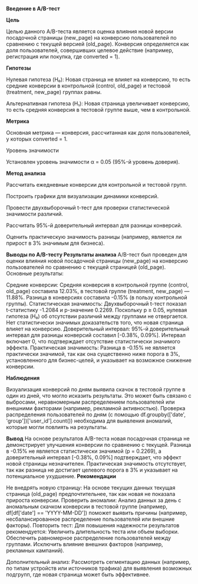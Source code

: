 **Введение в A/B-тест**

**Цель**

Целью данного A/B-теста является оценка влияния новой версии посадочной страницы (new_page) на конверсию пользователей по сравнению с текущей версией (old_page). Конверсия определяется как доля пользователей, совершивших целевое действие (например, регистрация или покупка, где converted = 1).

**Гипотезы**





Нулевая гипотеза (H₀): Новая страница не влияет на конверсию, то есть средние конверсии в контрольной (control, old_page) и тестовой (treatment, new_page) группах равны.



Альтернативная гипотеза (H₁): Новая страница увеличивает конверсию, то есть средняя конверсия в тестовой группе выше, чем в контрольной.

**Метрика**

Основная метрика — конверсия, рассчитанная как доля пользователей, у которых converted = 1.

Уровень значимости

Установлен уровень значимости α = 0.05 (95%-й уровень доверия).

**Метод анализа**





Рассчитать ежедневные конверсии для контрольной и тестовой групп.



Построить графики для визуализации динамики конверсий.



Провести двухвыборочный t-тест для проверки статистической значимости различий.



Рассчитать 95%-й доверительный интервал для разницы конверсий.



Оценить практическую значимость разницы (например, является ли прирост в 3% значимым для бизнеса).


**Выводы по A/B-тесту
Результаты анализа**
A/B-тест был проведен для оценки влияния новой посадочной страницы (new_page) на конверсию пользователей по сравнению с текущей страницей (old_page). Основные результаты:

Средние конверсии: Средняя конверсия в контрольной группе (control, old_page) составила 12.03%, в тестовой группе (treatment, new_page) — 11.88%. Разница в конверсиях составила -0.15% (в пользу контрольной группы).
Статистическая значимость: Двухвыборочный t-тест показал t-статистику -1.2084 и p-значение 0.2269. Поскольку p ≥ 0.05, нулевая гипотеза (H₀) об отсутствии различий между группами не отвергается. Нет статистически значимых доказательств того, что новая страница влияет на конверсию.
Доверительный интервал: 95%-й доверительный интервал для разницы конверсий составил [-0.38%, 0.09%]. Интервал включает 0, что подтверждает отсутствие статистически значимого эффекта.
Практическая значимость: Разница в -0.15% не является практически значимой, так как она существенно ниже порога в 3%, установленного для бизнес-целей, и указывает на возможное снижение конверсии.

**Наблюдения**

Визуализация конверсий по дням выявила скачок в тестовой группе в один из дней, что могло исказить результаты. Это может быть связано с выбросами, неравномерным распределением пользователей или внешними факторами (например, рекламной активностью).
Проверка распределения пользователей по дням (с помощью df.groupby(['date', 'group'])['user_id'].count()) необходима для выявления аномалий, которые могли повлиять на результаты.

**Вывод**
На основе результатов A/B-теста новая посадочная страница не демонстрирует улучшения конверсии по сравнению с текущей. Разница в -0.15% не является статистически значимой (p = 0.2269), а доверительный интервал [-0.38%, 0.09%] подтверждает, что эффект новой страницы незначителен. Практическая значимость отсутствует, так как разница не достигает целевого порога в 3% и указывает на потенциальное ухудшение.
**Рекомендации**

Не внедрять новую страницу: На основе текущих данных текущая страница (old_page) предпочтительнее, так как новая не показала прироста конверсии.
Проверить аномалии: Анализ данных за день с аномальным скачком конверсии в тестовой группе (например, df[df['date'] == 'YYYY-MM-DD']) поможет выявить причины (например, несбалансированное распределение пользователей или внешние факторы).
Повторить тест: Для повышения надежности результатов рекомендуется:
Увеличить длительность теста или объем выборки.
Обеспечить равномерное распределение пользователей между группами.
Исключить влияние внешних факторов (например, рекламных кампаний).


Дополнительный анализ: Рассмотреть сегментацию данных (например, по типам устройств или источников трафика) для выявления возможных подгрупп, где новая страница может быть эффективнее.

